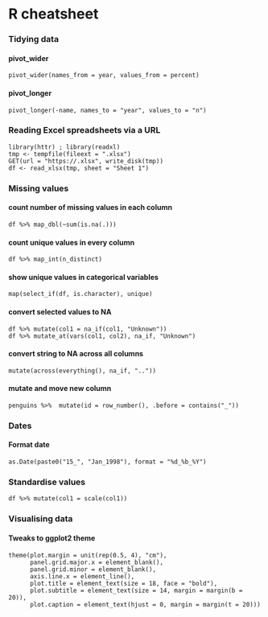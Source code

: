 # R cheatsheet

### Tidying data

#### pivot_wider
`pivot_wider(names_from = year, values_from = percent) `

#### pivot_longer
`pivot_longer(-name, names_to = "year", values_to = "n") `

### Reading Excel spreadsheets via a URL
```
library(httr) ; library(readxl)
tmp <- tempfile(fileext = ".xlsx")
GET(url = "https://.xlsx", write_disk(tmp))
df <- read_xlsx(tmp, sheet = "Sheet 1") 
```

### Missing values

#### count number of missing values in each column
`df %>% map_dbl(~sum(is.na(.)))`

#### count unique values in every column
`df %>% map_int(n_distinct)`

#### show unique values in categorical variables
`map(select_if(df, is.character), unique)`

#### convert selected values to NA
`df %>% mutate(col1 = na_if(col1, "Unknown"))`      
`df %>% mutate_at(vars(col1, col2), na_if, "Unknown")`

#### convert string to NA across all columns
`mutate(across(everything(), na_if, ".."))`

#### mutate and move new column
`penguins %>% 
  mutate(id = row_number(), .before = contains("_"))`

### Dates
#### Format date
`as.Date(paste0("15_", "Jan_1998"), format = "%d_%b_%Y")`

### Standardise values
`df %>% mutate(col1 = scale(col1))`

### Visualising data
#### Tweaks to ggplot2 theme
```
theme(plot.margin = unit(rep(0.5, 4), "cm"),
      panel.grid.major.x = element_blank(),
      panel.grid.minor = element_blank(),
      axis.line.x = element_line(),
      plot.title = element_text(size = 18, face = "bold"),
      plot.subtitle = element_text(size = 14, margin = margin(b = 20)),
      plot.caption = element_text(hjust = 0, margin = margin(t = 20)))
```
